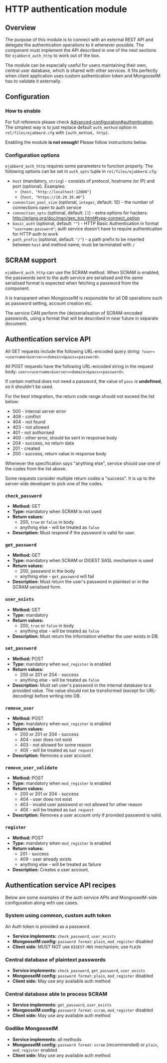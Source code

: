 # HTTP authentication module

## Overview

The purpose of this module is to connect with an external REST API and delegate the authentication operations to it whenever possible. The component must implement the API described in one of the next sections for `ejabberd_auth_http` to work out of the box.

The module can be especially useful for users maintaining their own, central user database, which is shared with other services. It fits perfectly when client application uses custom authentication token and MongooseIM has to validate it externally.

## Configuration

### How to enable

For full reference please check [Advanced-configuration#authentication](../Advanced-configuration.md#authentication). The simplest way is to just replace default `auth_method` option in `rel/files/ejabberd.cfg` with `{auth_method, http}`.

Enabling the module **is not enough!** Please follow instructions below.

### Configuration options

`ejabberd_auth_http` requires some parameters to function properly. The following options can be set in `auth_opts` tuple in `rel/files/ejabberd.cfg`:

* `host` (mandatory, `string`) - consists of protocol, hostname (or IP) and port (optional). Examples:
    * `{host, "http://localhost:12000"}`
    * `{host, "https://10.20.30.40"}`
* `connection_pool_size` (optional, `integer`, default: 10) - the number of connections open to auth service
* `connection_opts` (optional, default: `[]`) - extra options for hackers: http://erlang.org/doc/man/gen_tcp.html#type-connect_option
* `basic_auth` (optional, default: `""`) - HTTP Basic Authentication in format `"username:password"`; auth service doesn't have to require authentication for HTTP auth to work
* `path_prefix` (optional, default: `"/"`) - a path prefix to be inserted between `host` and method name; must be terminated with `/`

## SCRAM support

`ejabberd_auth_http` can use the SCRAM method. When SCRAM is enabled, the passwords sent to the auth service are serialised and the same serialised format is expected when fetching a password from the component.

It is transparent when MongooseIM is responsible for all DB operations such as password setting, account creation etc.

The service CAN perform the (de)serialisation of SCRAM-encoded passwords, using a format that will be described in near future in separate document.

## Authentication service API

All GET requests include the following URL-encoded query string: `?user=<username>&server=<domain>&pass=<password>`.

All POST requests have the following URL-encoded string in the request body: `user=<username>&server=<domain>&pass=<password>`.

If certain method does not need a password, the value of `pass` is **undefined**, so it shouldn't be used.

For the best integration, the return code range should not exceed the list below:

* 500 - internal server error
* 409 - conflict
* 404 - not found
* 403 - not allowed
* 401 - not authorised
* 400 - other error, should be sent in response body
* 204 - success, no return data
* 201 - created
* 200 - success, return value in response body

Whenever the specification says "anything else", service should use one of the codes from the list above.

Some requests consider multiple return codes a "success". It is up to the server-side developer to pick one of the codes.

### `check_password`

* **Method:** GET
* **Type:** mandatory when SCRAM is not used
* **Return values:**
    * 200, `true` or `false` in body
    * anything else - will be treated as `false`
* **Description:** Must respond if the password is valid for user.

### `get_password`

* **Method:** GET
* **Type:** mandatory when SCRAM or DIGEST SASL mechanism is used
* **Return values:**
    * 200, password in the body
    * anything else - `get_password` will fail
* **Description:** Must return the user's password in plaintext or in the SCRAM serialised form.

### `user_exists`

* **Method:** GET
* **Type:** mandatory
* **Return values:**
    * 200, `true` or `false` in body
    * anything else - will be treated as `false`
* **Description:** Must return the information whether the user exists in DB.

### `set_password`

* **Method:** POST
* **Type:** mandatory when `mod_register` is enabled
* **Return values:**
    * 200 or 201 or 204 - success
    * anything else - will be treated as `false`
* **Description:** Must set user's password in the internal database to a provided value. The value should not be transformed (except for URL-decoding) before writing into DB.

### `remove_user`

* **Method:** POST
* **Type:** mandatory when `mod_register` is enabled
* **Return values:**
    * 200 or 201 or 204 - success
    * 404 - user does not exist
    * 403 - not allowed for some reason
    * 40X - will be treated as `bad request`
* **Description:** Removes a user account.

### `remove_user_validate`

* **Method:** POST
* **Type:** mandatory when `mod_register` is enabled
* **Return values:**
    * 200 or 201 or 204 - success
    * 404 - user does not exist
    * 403 - invalid user password or not allowed for other reason
    * 40X - will be treated as `bad request`
* **Description:** Removes a user account only if provided password is valid.

### `register`

* **Method:** POST
* **Type:** mandatory when `mod_register` is enabled
* **Return values:**
    * 201 - success
    * 409 - user already exists
    * anything else - will be treated as failure
* **Description:** Creates a user account.

## Authentication service API recipes

Below are some examples of the auth service APIs and MongooseIM-side configuration along with use cases.

### System using common, custom auth token

An Auth token is provided as a password.

* **Service implements:** `check_password`, `user_exists`
* **MongooseIM config:** `password format`: `plain`, `mod_register` disabled
* **Client side:** MUST NOT use `DIGEST-MD5` mechanism; use `PLAIN`

### Central database of plaintext passwords

* **Service implements:** `check_password`, `get_password`, `user_exists`
* **MongooseIM config:** `password format`: `plain`, `mod_register` disabled
* **Client side:** May use any available auth method

### Central database able to process SCRAM

* **Service implements:** `get_password`, `user_exists`
* **MongooseIM config:** `password format`: `scram`, `mod_register` disabled
* **Client side:** May use any available auth method

### Godlike MongooseIM

* **Service implements:** all methods
* **MongooseIM config:** `password format`: `scram` (recommended) or `plain`, `mod_register` enabled
* **Client side:** May use any available auth method